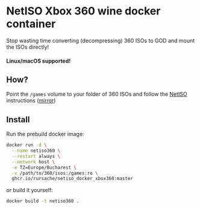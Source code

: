 # NetISO Xbox 360 wine docker container

Stop wasting time converting (decompressing) 360 ISOs to GOD and mount the ISOs directly!

#### Linux/macOS supported!

## How?

Point the `/games` volume to your folder of 360 ISOs and follow the [NetISO](https://consolemods.org/wiki/Xbox_360:Playing_Games_over_Network_(NetISO)) instructions ([mirror](wiki.pdf))

## Install

Run the prebuild docker image:
```sh
docker run -d \
  --name netiso360 \
  --restart always \
  --network host \
  -e TZ=Europe/Bucharest \
  -v /path/to/360/isos:/games:ro \
  ghcr.io/rursache/netiso_docker_xbox360:master
```

or build it yourself:
```sh
docker build -t netiso360 .
```
